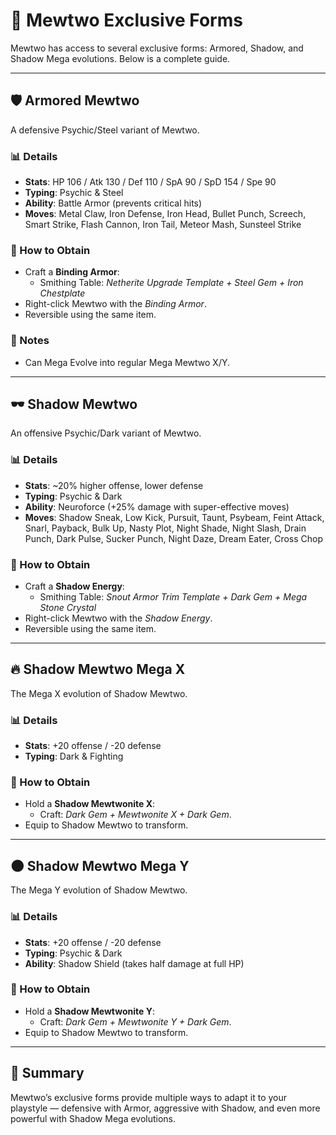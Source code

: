 # 🧬 Mewtwo Exclusive Forms

Mewtwo has access to several exclusive forms: Armored, Shadow, and Shadow Mega evolutions. Below is a complete guide.

---

## 🛡️ Armored Mewtwo

A defensive Psychic/Steel variant of Mewtwo.

### 📊 Details

- **Stats**: HP 106 / Atk 130 / Def 110 / SpA 90 / SpD 154 / Spe 90
- **Typing**: Psychic & Steel
- **Ability**: Battle Armor (prevents critical hits)
- **Moves**: Metal Claw, Iron Defense, Iron Head, Bullet Punch, Screech, Smart Strike, Flash Cannon, Iron Tail, Meteor Mash, Sunsteel Strike

### 🧪 How to Obtain

- Craft a **Binding Armor**:
  - Smithing Table: _Netherite Upgrade Template + Steel Gem + Iron Chestplate_
- Right-click Mewtwo with the _Binding Armor_.
- Reversible using the same item.

### 📝 Notes

- Can Mega Evolve into regular Mega Mewtwo X/Y.

---

## 🕶️ Shadow Mewtwo

An offensive Psychic/Dark variant of Mewtwo.

### 📊 Details

- **Stats**: ~20% higher offense, lower defense
- **Typing**: Psychic & Dark
- **Ability**: Neuroforce (+25% damage with super-effective moves)
- **Moves**: Shadow Sneak, Low Kick, Pursuit, Taunt, Psybeam, Feint Attack, Snarl, Payback, Bulk Up, Nasty Plot, Night Shade, Night Slash, Drain Punch, Dark Pulse, Sucker Punch, Night Daze, Dream Eater, Cross Chop

### 🧪 How to Obtain

- Craft a **Shadow Energy**:
  - Smithing Table: _Snout Armor Trim Template + Dark Gem + Mega Stone Crystal_
- Right-click Mewtwo with the _Shadow Energy_.
- Reversible using the same item.

---

## 🔥 Shadow Mewtwo Mega X

The Mega X evolution of Shadow Mewtwo.

### 📊 Details

- **Stats**: +20 offense / -20 defense
- **Typing**: Dark & Fighting

### 🧪 How to Obtain

- Hold a **Shadow Mewtwonite X**:
  - Craft: _Dark Gem + Mewtwonite X + Dark Gem_.
- Equip to Shadow Mewtwo to transform.

---

## 🌑 Shadow Mewtwo Mega Y

The Mega Y evolution of Shadow Mewtwo.

### 📊 Details

- **Stats**: +20 offense / -20 defense
- **Typing**: Psychic & Dark
- **Ability**: Shadow Shield (takes half damage at full HP)

### 🧪 How to Obtain

- Hold a **Shadow Mewtwonite Y**:
  - Craft: _Dark Gem + Mewtwonite Y + Dark Gem_.
- Equip to Shadow Mewtwo to transform.

---

## 📝 Summary

Mewtwo’s exclusive forms provide multiple ways to adapt it to your playstyle — defensive with Armor, aggressive with Shadow, and even more powerful with Shadow Mega evolutions.
